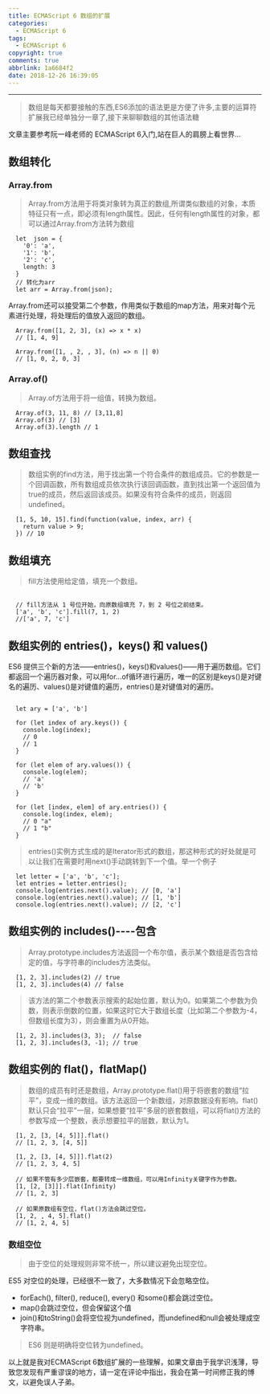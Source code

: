```yaml
---
title: ECMAScript 6 数组的扩展
categories:
  - ECMAScript 6
tags:
  - ECMAScript 6
copyright: true
comments: true
abbrlink: 1a6684f2
date: 2018-12-26 16:39:05
---
```


<hr style='filter:progid:DXImageTransform.Microsoft.Glow(color=#FF0000,strength=10)' color='#FF0000' size='1' />

> 数组是每天都要接触的东西,ES6添加的语法更是方便了许多,主要的运算符扩展我已经单独分一章了,接下来聊聊数组的其他语法糖

<!--more-->

文章主要参考阮一峰老师的 ECMAScript 6入门,站在巨人的肩膀上看世界...

## 数组转化

### Array.from

> Array.from方法用于将类对象转为真正的数组,所谓类似数组的对象，本质特征只有一点，即必须有length属性。因此，任何有length属性的对象，都可以通过Array.from方法转为数组

```
  let  json = {
    '0': 'a',
    '1': 'b',
    '2': 'c',
    length: 3
  }
  // 转化为arr
  let arr = Array.from(json);
```

Array.from还可以接受第二个参数，作用类似于数组的map方法，用来对每个元素进行处理，将处理后的值放入返回的数组。

```
  Array.from([1, 2, 3], (x) => x * x)
  // [1, 4, 9]

  Array.from([1, , 2, , 3], (n) => n || 0)
  // [1, 0, 2, 0, 3]
```

### Array.of()

> Array.of方法用于将一组值，转换为数组。

```
  Array.of(3, 11, 8) // [3,11,8]
  Array.of(3) // [3]
  Array.of(3).length // 1
```

## 数组查找

> 数组实例的find方法，用于找出第一个符合条件的数组成员。它的参数是一个回调函数，所有数组成员依次执行该回调函数，直到找出第一个返回值为true的成员，然后返回该成员。如果没有符合条件的成员，则返回undefined。

```
  [1, 5, 10, 15].find(function(value, index, arr) {
    return value > 9;
  }) // 10
```

## 数组填充

> fill方法使用给定值，填充一个数组。

```

  // fill方法从 1 号位开始，向原数组填充 7，到 2 号位之前结束。
  ['a', 'b', 'c'].fill(7, 1, 2)
  //['a', 7, 'c']
```

## 数组实例的 entries()，keys() 和 values()

ES6 提供三个新的方法——entries()，keys()和values()——用于遍历数组。它们都返回一个遍历器对象，可以用for...of循环进行遍历，唯一的区别是keys()是对键名的遍历、values()是对键值的遍历，entries()是对键值对的遍历。

```

  let ary = ['a', 'b']

  for (let index of ary.keys()) {
    console.log(index);
    // 0
    // 1
  }

  for (let elem of ary.values()) {
    console.log(elem);
    // 'a'
    // 'b'
  }

  for (let [index, elem] of ary.entries()) {
    console.log(index, elem);
    // 0 "a"
    // 1 "b"
  }

```

> entries()实例方式生成的是Iterator形式的数组，那这种形式的好处就是可以让我们在需要时用next()手动跳转到下一个值。举一个例子

```
  let letter = ['a', 'b', 'c'];
  let entries = letter.entries();
  console.log(entries.next().value); // [0, 'a']
  console.log(entries.next().value); // [1, 'b']
  console.log(entries.next().value); // [2, 'c']
```

## 数组实例的 includes()----包含

> Array.prototype.includes方法返回一个布尔值，表示某个数组是否包含给定的值，与字符串的includes方法类似。

```
  [1, 2, 3].includes(2) // true
  [1, 2, 3].includes(4) // false
```

> 该方法的第二个参数表示搜索的起始位置，默认为0。如果第二个参数为负数，则表示倒数的位置，如果这时它大于数组长度（比如第二个参数为-4，但数组长度为3），则会重置为从0开始。

```
  [1, 2, 3].includes(3, 3);  // false
  [1, 2, 3].includes(3, -1); // true
```

## 数组实例的 flat()，flatMap()

> 数组的成员有时还是数组，Array.prototype.flat()用于将嵌套的数组“拉平”，变成一维的数组。该方法返回一个新数组，对原数据没有影响。flat()默认只会“拉平”一层，如果想要“拉平”多层的嵌套数组，可以将flat()方法的参数写成一个整数，表示想要拉平的层数，默认为1。

```
  [1, 2, [3, [4, 5]]].flat()
  // [1, 2, 3, [4, 5]]

  [1, 2, [3, [4, 5]]].flat(2)
  // [1, 2, 3, 4, 5]

  // 如果不管有多少层嵌套，都要转成一维数组，可以用Infinity关键字作为参数。
  [1, [2, [3]]].flat(Infinity)
  // [1, 2, 3]

  // 如果原数组有空位，flat()方法会跳过空位。
  [1, 2, , 4, 5].flat()
  // [1, 2, 4, 5]
```

### 数组空位

> 由于空位的处理规则非常不统一，所以建议避免出现空位。

ES5 对空位的处理，已经很不一致了，大多数情况下会忽略空位。

* forEach(), filter(), reduce(), every() 和some()都会跳过空位。
* map()会跳过空位，但会保留这个值
* join()和toString()会将空位视为undefined，而undefined和null会被处理成空字符串。

> ES6 则是明确将空位转为undefined。

以上就是我对ECMAScript 6数组扩展的一些理解，如果文章由于我学识浅薄，导致您发现有严重谬误的地方，请一定在评论中指出，我会在第一时间修正我的博文，以避免误人子弟。